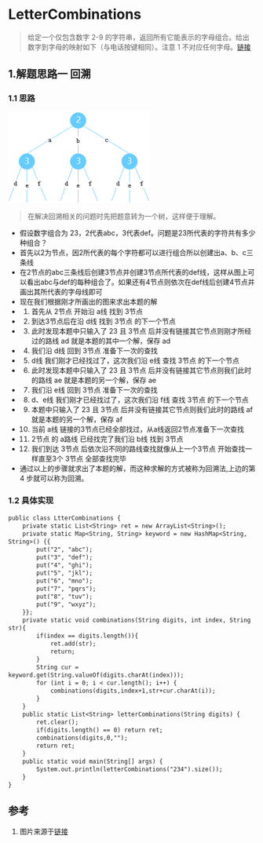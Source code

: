 # LetterCombinations
> 给定一个仅包含数字 2-9 的字符串，返回所有它能表示的字母组合。给出数字到字母的映射如下（与电话按键相同）。注意 1 不对应任何字母。[链接](https://leetcode-cn.com/problems/letter-combinations-of-a-phone-number/)

## 1.解题思路一 回溯
### 1.1 思路
![图示](./images/tree.png)
> 在解决回溯相关的问题时先把题意转为一个树，这样便于理解。
* 假设数字组合为 23，2代表abc，3代表def。问题是23所代表的字符共有多少种组合？
* 首先以2为节点，因2所代表的每个字符都可以进行组合所以创建出a、b、c三条线
* 在2节点的abc三条线后创建3节点并创建3节点所代表的def线，这样从图上可以看出abc与def的每种组合了。如果还有4节点则依次在def线后创建4节点并画出其所代表的字母线即可
* 现在我们根据刚才所画出的图来求出本题的解
* 1. 首先从 2节点 开始沿 a线 找到 3节点
* 2. 到达3节点后在沿 d线 找到 3节点 的下一个节点
* 3. 此时发现本题中只输入了 23 且 3节点 后并没有链接其它节点则刚才所经过的路线 ad 就是本题的其中一个解，保存 ad
* 4. 我们沿 d线 回到 3节点 准备下一次的查找
* 5. d线 我们刚才已经找过了，这次我们沿 e线 查找 3节点 的下一个节点
* 6. 此时发现本题中只输入了 23 且 3节点 后并没有链接其它节点则我们此时的路线 ae 就是本题的另一个解，保存 ae
* 7. 我们沿 e线 回到 3节点 准备下一次的查找
* 8. d、e线 我们刚才已经找过了，这次我们沿 f线 查找 3节点 的下一个节点
* 9. 本题中只输入了 23 且 3节点 后并没有链接其它节点则我们此时的路线 af 就是本题的另一个解，保存 af
* 10. 当前 a线 链接的3节点已经全部找过，从a线返回2节点准备下一次查找
* 11. 2节点 的 a路线 已经找完了我们沿 b线 找到 3节点
* 12. 我们到达 3节点 后依次沿不同的路线查找就像从上一个3节点 开始查找一样直至3个 3节点 全部查找完毕
* 通过以上的步骤就求出了本题的解，而这种求解的方式被称为回溯法,上边的第 4 步就可以称为回溯。


### 1.2 具体实现
```
public class LtterCombinations {
    private static List<String> ret = new ArrayList<String>();
    private static Map<String, String> keyword = new HashMap<String, String>() {{
        put("2", "abc");
        put("3", "def");
        put("4", "ghi");
        put("5", "jkl");
        put("6", "mno");
        put("7", "pqrs");
        put("8", "tuv");
        put("9", "wxyz");
    }};
    private static void combinations(String digits, int index, String str){
        if(index == digits.length()){
            ret.add(str);
            return;
        }
        String cur = keyword.get(String.valueOf(digits.charAt(index)));
        for (int i = 0; i < cur.length(); i++) {
            combinations(digits,index+1,str+cur.charAt(i));
        }
    }
    public static List<String> letterCombinations(String digits) {
        ret.clear();
        if(digits.length() == 0) return ret;
        combinations(digits,0,"");
        return ret;
    }
    public static void main(String[] args) {
        System.out.println(letterCombinations("234").size());
    }
}
```

## 参考
1. 图片来源于[链接](https://leetcode-cn.com/problems/letter-combinations-of-a-phone-number/solution/leetcode-17-letter-combinations-of-a-phone-number-/)